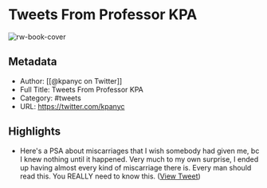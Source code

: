 # Tweets From Professor KPA

![rw-book-cover](https://pbs.twimg.com/profile_images/1368948962997264391/uaWdxP8L.jpg)

## Metadata
- Author: [[@kpanyc on Twitter]]
- Full Title: Tweets From Professor KPA
- Category: #tweets
- URL: https://twitter.com/kpanyc

## Highlights
- Here's a PSA about miscarriages that I wish somebody had given me, bc I knew nothing until it happened. Very much to my own surprise, I ended up having almost every kind of miscarriage there is. 
  Every man should read this. You REALLY need to know this. ([View Tweet](https://twitter.com/kpanyc/status/1311694585672929282))
